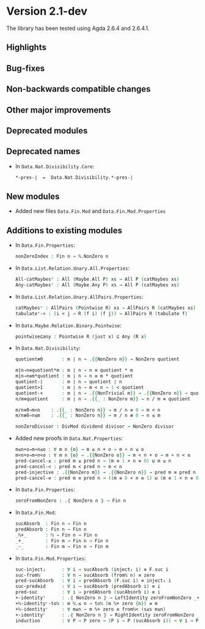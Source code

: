 Version 2.1-dev
===============

The library has been tested using Agda 2.6.4 and 2.6.4.1.

Highlights
----------

Bug-fixes
---------

Non-backwards compatible changes
--------------------------------

Other major improvements
------------------------

Deprecated modules
------------------

Deprecated names
----------------

* In `Data.Nat.Divisibility.Core`:
  ```agda
  *-pres-∣  ↦  Data.Nat.Divisibility.*-pres-∣
  ```

New modules
-----------

* Added new files `Data.Fin.Mod` and `Data.Fin.Mod.Properties`

Additions to existing modules
-----------------------------

* In `Data.Fin.Properties`:
  ```agda
  nonZeroIndex : Fin n → ℕ.NonZero n
  ```

* In `Data.List.Relation.Unary.All.Properties`:
  ```agda
  All-catMaybes⁺ : All (Maybe.All P) xs → All P (catMaybes xs)
  Any-catMaybes⁺ : All (Maybe.Any P) xs → All P (catMaybes xs)
  ```

* In `Data.List.Relation.Unary.AllPairs.Properties`:
  ```agda
  catMaybes⁺ : AllPairs (Pointwise R) xs → AllPairs R (catMaybes xs)
  tabulate⁺-< : (i < j → R (f i) (f j)) → AllPairs R (tabulate f)
  ```

* In `Data.Maybe.Relation.Binary.Pointwise`:
  ```agda
  pointwise⊆any : Pointwise R (just x) ⊆ Any (R x)
  ```

* In `Data.Nat.Divisibility`:
  ```agda
  quotient≢0       : m ∣ n → .{{NonZero n}} → NonZero quotient

  m|n⇒n≡quotient*m : m ∣ n → n ≡ quotient * m
  m|n⇒n≡m*quotient : m ∣ n → n ≡ m * quotient
  quotient-∣       : m ∣ n → quotient ∣ n
  quotient>1       : m ∣ n → m < n → 1 < quotient
  quotient-<       : m ∣ n → .{{NonTrivial m}} → .{{NonZero n}} → quotient < n
  n/m≡quotient     : m ∣ n → .{{_ : NonZero m}} → n / m ≡ quotient

  m/n≡0⇒m<n    : .{{_ : NonZero n}} → m / n ≡ 0 → m < n
  m/n≢0⇒n≤m    : .{{_ : NonZero n}} → m / n ≢ 0 → n ≤ m

  nonZeroDivisor : DivMod dividend divisor → NonZero divisor
  ```

* Added new proofs in `Data.Nat.Properties`:
  ```agda
  m≤n+o⇒m∸n≤o : ∀ m n {o} → m ≤ n + o → m ∸ n ≤ o
  m<n+o⇒m∸n<o : ∀ m n {o} → .{{NonZero o}} → m < n + o → m ∸ n < o
  pred-cancel-≤ : pred m ≤ pred n → (m ≡ 1 × n ≡ 0) ⊎ m ≤ n
  pred-cancel-< : pred m < pred n → m < n
  pred-injective : .{{NonZero m}} → .{{NonZero n}} → pred m ≡ pred n → m ≡ n
  pred-cancel-≡ : pred m ≡ pred n → ((m ≡ 0 × n ≡ 1) ⊎ (m ≡ 1 × n ≡ 0)) ⊎ m ≡ n
  ```

* In `Data.Fin.Properties`:
  ```agda
  zeroFromNonZero : .⦃ NonZero n ⦄ → Fin n
  ```

* In `Data.Fin.Mod`:
  ```agda
  sucAbsorb  : Fin n → Fin n
  predAbsorb : Fin n → Fin n
  _ℕ+_       : ℕ → Fin n → Fin n
  _+_        : Fin m → Fin n → Fin n
  _-_        : Fin m → Fin n → Fin m
  ```

* In `Data.Fin.Mod.Properties`:
  ```agda
  suc-inject₁      : ∀ i → sucAbsorb (inject₁ i) ≡ F.suc i
  suc-fromℕ        : ∀ n → sucAbsorb (fromℕ n) ≡ zero
  pred-sucAbsorb   : ∀ i → predAbsorb (F.suc i) ≡ inject₁ i
  suc-pred≡id      : ∀ i → sucAbsorb (predAbsorb i) ≡ i
  pred-suc         : ∀ i → predAbsorb (sucAbsorb i) ≡ i
  +-identityˡ      : .⦃ NonZero n ⦄ → LeftIdentity zeroFromNonZero _+_
  +ℕ-identityʳ-toℕ : m ℕ.≤ n → toℕ (m ℕ+ zero {n}) ≡ m
  +ℕ-identityʳ     : ∀ m≤n → m ℕ+ zero ≡ fromℕ< (s≤s m≤n)
  +-identityʳ      : .⦃ NonZero n ⦄ → RightIdentity zeroFromNonZero _+_
  induction        : ∀ P → P zero → (P i → P (sucAbsorb i)) → ∀ i → P i
  ```
